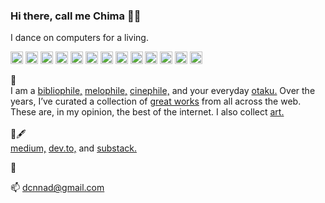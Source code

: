 ### Hi there, call me Chima 👋🏾 

I dance on computers for a living.


<p align="left"> <a href="https://www.typescriptlang.org/" target="_blank" rel="noreferrer"><img src="https://raw.githubusercontent.com/danielcranney/readme-generator/main/public/icons/skills/typescript-colored.svg" width="20" height="20" alt="TypeScript" /></a>  <a href="https://www.python.org/" target="_blank" rel="noreferrer"><img src="https://raw.githubusercontent.com/danielcranney/readme-generator/main/public/icons/skills/python-colored.svg" width="20" height="20" alt="Python" /></a>  <a href="https://www.ruby-lang.org/en/" target="_blank" rel="noreferrer"><img src="https://raw.githubusercontent.com/danielcranney/readme-generator/main/public/icons/skills/ruby-colored.svg" width="20" height="20" alt="Ruby" /></a>  <a href="https://developer.mozilla.org/en-US/docs/Web/JavaScript" target="_blank" rel="noreferrer"><img src="https://raw.githubusercontent.com/danielcranney/readme-generator/main/public/icons/skills/javascript-colored.svg" width="20" height="20" alt="JavaScript" /></a>  <a href="https://docs.microsoft.com/en-us/cpp/?view=msvc-170" target="_blank" rel="noreferrer"><img src="https://raw.githubusercontent.com/danielcranney/readme-generator/main/public/icons/skills/cplusplus-colored.svg" width="20" height="20" alt="C++" /></a>  <a href="https://reactjs.org/" target="_blank" rel="noreferrer"><img src="https://raw.githubusercontent.com/danielcranney/readme-generator/main/public/icons/skills/react-colored.svg" width="20" height="20" alt="React" /></a>  <a href="https://nodejs.org/en/" target="_blank" rel="noreferrer"><img src="https://raw.githubusercontent.com/danielcranney/readme-generator/main/public/icons/skills/nodejs-colored.svg" width="20" height="20" alt="NodeJS" /></a>  <a href="https://expressjs.com/" target="_blank" rel="noreferrer"><img src="https://raw.githubusercontent.com/danielcranney/readme-generator/main/public/icons/skills/express-colored.svg" width="20" height="20" alt="Express" /></a>  <a href="https://graphql.org/" target="_blank" rel="noreferrer"><img src="https://raw.githubusercontent.com/danielcranney/readme-generator/main/public/icons/skills/graphql-colored.svg" width="20" height="20" alt="GraphQL" /></a>  <a href="https://www.postgresql.org/" target="_blank" rel="noreferrer"><img src="https://raw.githubusercontent.com/danielcranney/readme-generator/main/public/icons/skills/postgresql-colored.svg" width="20" height="20" alt="PostgreSQL" /></a>  <a href="https://www.heroku.com/" target="_blank" rel="noreferrer"><img src="https://raw.githubusercontent.com/danielcranney/readme-generator/main/public/icons/skills/heroku-colored.svg" width="20" height="20" alt="Heroku" /></a>  <a href="https://www.adobe.com/uk/products/xd.html" target="_blank" rel="noreferrer"><img src="https://raw.githubusercontent.com/danielcranney/readme-generator/main/public/icons/skills/xd-colored.svg" width="20" height="20" alt="XD" /></a>  <a href="https://www.figma.com/" target="_blank" rel="noreferrer"><img src="https://raw.githubusercontent.com/danielcranney/readme-generator/main/public/icons/skills/figma-colored.svg" width="20" height="20" alt="Figma" /></a>  </p>

🌟 <br/>
I am a <a href='https://www.goodreads.com/review/list/112872457-chima-daniel' target='_blank'>bibliophile,</a> <a href='https://open.spotify.com/user/xyggj57mzmnmx51g1qkit74bo?si=1kgEEoxYTneS2iLN53AVEg' target='_blank'>melophile,</a> <a href='https://letterboxd.com/dxnhima/films/' target='_blank'>cinephile,</a> and your everyday <a href='https://myanimelist.net/animelist/dxnchima' target='_blank'>otaku.</a> Over the years, I’ve curated a collection of <a href='https://dxnchima.notion.site/Chima-s-Favorite-Articles-Content-78a8cebc34204d0bb4abf198d855d300'>great works</a> from all across the web. These are, in my opinion, the best of the internet. I also collect <a href='https://www.notion.so/78df0ecf0cea473a84eb7f99f34c7470?v=b4a56d75a1a545b688b2ef45242d1665' target='_blank'>art.</a>
    <br /><br /> 📄🖋<br/><a href='https://medium.com/@dxnchima' target='_blank'>medium,</a>
    <a href='https://dev.to/dxnchima' target='_blank'>dev.to,</a> and <a href='https://desolationweb.substack.com/' target='_blank'>substack.</a>

🐝  

📫 dcnnad@gmail.com





